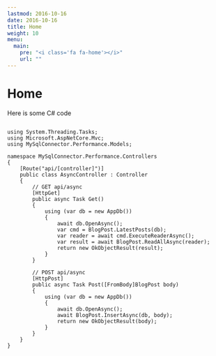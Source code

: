 ```yaml
---
lastmod: 2016-10-16
date: 2016-10-16
title: Home
weight: 10
menu:
  main:
    pre: "<i class='fa fa-home'></i>"
    url: ""
---
```


Home
====

Here is some C# code

<pre><code class="c#">
using System.Threading.Tasks;
using Microsoft.AspNetCore.Mvc;
using MySqlConnector.Performance.Models;

namespace MySqlConnector.Performance.Controllers
{
    [Route("api/[controller]")]
    public class AsyncController : Controller
    {
        // GET api/async
        [HttpGet]
        public async Task<IActionResult> Get()
        {
            using (var db = new AppDb())
            {
                await db.OpenAsync();
                var cmd = BlogPost.LatestPosts(db);
                var reader = await cmd.ExecuteReaderAsync();
                var result = await BlogPost.ReadAllAsync(reader);
                return new OkObjectResult(result);
            }
        }

        // POST api/async
        [HttpPost]
        public async Task<IActionResult> Post([FromBody]BlogPost body)
        {
            using (var db = new AppDb())
            {
                await db.OpenAsync();
                await BlogPost.InsertAsync(db, body);
                return new OkObjectResult(body);
            }
        }
    }
}
</code></pre>